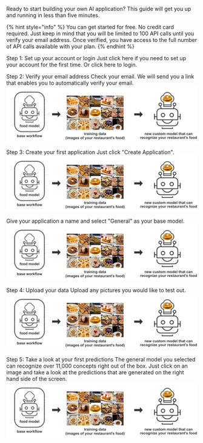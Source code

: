 Ready to start building your own AI application? This guide will get you up and running in less than five minutes.

{% hint style="info" %}
You can get started for free. No credit card required. Just keep in mind that you will be limited to 100 API calls until you verify your email address. Once verified, you have access to the full number of API calls available with your plan.
{% endhint %}

Step 1: Set up your account or login
Just click here if you need to set up your account for the first time.
Or click here to login. 

Step 2: Verify your email address
Check your email. We will send you a link that enables you to automatically verify your email. 
![image](/images/base_workflow.jpg)

Step 3: Create your first application
Just click "Create Application". 
![image](/images/base_workflow.jpg)

Give your application a name and select "General" as your base model.
![image](/images/base_workflow.jpg)

Step 4: Upload your data
Upload any pictures you would like to test out. 
![image](/images/base_workflow.jpg)

Step 5: Take a look at your first predictions
The general model you selected can recognize over 11,000 concepts right out of the box. Just click on an image and take a look at the predictions that are generated on the right hand side of the screen.
![image](/images/base_workflow.jpg)
